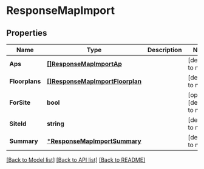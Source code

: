 # ResponseMapImport

## Properties
Name | Type | Description | Notes
------------ | ------------- | ------------- | -------------
**Aps** | [**[]ResponseMapImportAp**](response_map_import_ap.md) |  | [default to null]
**Floorplans** | [**[]ResponseMapImportFloorplan**](response_map_import_floorplan.md) |  | [default to null]
**ForSite** | **bool** |  | [optional] [default to null]
**SiteId** | **string** |  | [default to null]
**Summary** | [***ResponseMapImportSummary**](response_map_import_summary.md) |  | [default to null]

[[Back to Model list]](../README.md#documentation-for-models) [[Back to API list]](../README.md#documentation-for-api-endpoints) [[Back to README]](../README.md)

